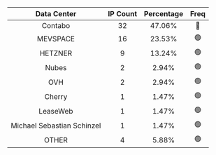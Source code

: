 | Data Center | IP Count | Percentage | Freq |
|:------------:|:--------:|:-----------:|:-----:|
| Contabo | 32 | 47.06% | 🔴 |
| MEVSPACE | 16 | 23.53% | 🟢 |
| HETZNER | 9 | 13.24% | 🟢 |
| Nubes | 2 | 2.94% | 🟢 |
| OVH | 2 | 2.94% | 🟢 |
| Cherry | 1 | 1.47% | 🟢 |
| LeaseWeb | 1 | 1.47% | 🟢 |
| Michael Sebastian Schinzel | 1 | 1.47% | 🟢 |
| OTHER | 4 | 5.88% | 🟢 |